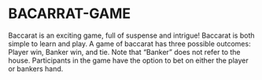 # BACARRAT-GAME
Baccarat is an exciting game, full of suspense and intrigue! Baccarat is both simple to learn and play. A game of baccarat has three possible outcomes: Player win, Banker win, and tie. Note that “Banker” does not refer to the house. Participants in the game have the option to bet on either the player or bankers hand.


